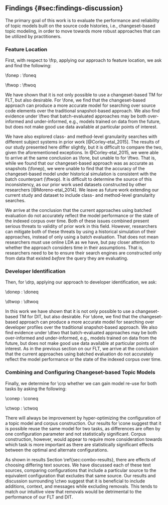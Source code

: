## Findings {#sec:findings-discussion}

The primary goal of this work is to evaluate the performance and reliability of
topic models built on the source code histories, i.e., changeset-based topic
modeling, in order to move towards more robust approaches that can be utilized
by practitioners.

### Feature Location

First, with respect to \frp, applying our approach to feature location, we ask
and find the following:

\fonep
:   \foneq

<!--
    Changeset-based FLTs are as accurate as snapshot-based FLTs.
-->

\ftwop
:   \ftwoq

<!--
    Historical simulation reveals that the accuracy of the changeset-based FLT
    is inconsistent as a project evolves, and is actually lower than indicated by
    batch evaluation.
-->

We have shown that it is not only possible to use a changeset-based TM for FLT,
but also desirable.  For \fone, we find that the changeset-based approach can
produce a more accurate model for searching over source code elements over the
traditional snapshot-based approach.  We also find evidence under \ftwo that
batch-evaluated approaches may be both over-informed and under-informed, e.g.,
models trained on data from the future, but does not make good use data
available at particular points of interest.

We have also explored class- and method-level granularity searches with
different subject systems in prior work [@Corley-etal_2015].  The results of
our study presented here differ slightly, but it is difficult to compare the
two, given the aforementioned exceptions.  In @Corley-etal_2015, we were able
to arrive at the same conclusion as \fone, but unable to for \ftwo.  That is,
while we found that our changeset-based approach was as accurate as snapshots
(\fonep), we were unable to find that the accuracy of the changeset-based model
under historical simulation is consistent with the batch counterpart (\ftwop).
It is difficult to determine the source of this inconsistency, as our prior
work used datasets constructed by other researchers [@Moreno-etal_2014].  We
leave as future work extending our current study and dataset to include class-
and method-level granularity searches.

We arrive at the conclusion that the current approaches using batched
evaluation do not accurately reflect the model performance or the state of the
indexed corpus over time.  Both of these issues combined present serious
threats to validity of prior work in this field.  However, researchers can
mitigate both of these threats by using a historical simulation of their
approaches, instead of only using a batch evaluation.  That does not mean
researchers must use online LDA as we have, but pay closer attention to whether
the approach considers time in their assumptions.  That is, researchers need to
be to ensure their search engines are constructed only from data that existed
*before* the query they are evaluating.

### Developer Identification

Then, for \drp, applying our approach to developer identification, we ask:

\donep
:   \doneq

<!--
    Changeset-based FLTs are as accurate as snapshot-based DITs.
-->

\dtwop
:   \dtwoq

<!--
    Historical simulation reveals that the accuracy of the changeset-based DIT
    is inconsistent as a project evolves, and is actually lower than indicated by
    batch evaluation.
-->

In this work we have shown that it is not only possible to use a
changeset-based TM for DIT, but also desirable.  For \done, we find that the
changeset-based approach can produce a more accurate model for searching over
developer profiles over the traditional snapshot-based approach.  We also find
evidence under \dtwo that batch-evaluated approaches may be both over-informed
and under-informed, e.g., models trained on data from the future, but does not
make good use data available at particular points of interest.  As in the
previous section on our FLT, we arrive at the conclusion that the current
approaches using batched evaluation do not accurately reflect the model
performance or the state of the indexed corpus over time.

### Combining and Configuring Changeset-based Topic Models

Finally, we determine for \crp whether we can gain model re-use for both tasks
by asking the following:

\conep
:   \coneq

<!--
    The same topic model can be used in more than one context, though more
    optimal configurations may exist on a per-context basis.
-->

\ctwop
:   \ctwoq

<!--
    There are significant differences when choosing from the possible elements
    of a changeset for corpus construction.
-->

There will always be improvement by hyper-optimizing the configuration of a
topic model and corpus construction.  Our results for \cone suggest that it is
possible reuse the same model for two tasks, as differences are often by one
configuration parameter and not statistically significant. Corpus construction,
however, would appear to require more consideration towards which task is more
important as there are statistically significant effects between the optimal
and alternate configurations.

As shown in results Section \ref{sec:combo-results}, there are effects of
choosing differing text sources.  We have discussed each of these text sources,
comparing configurations that include a particular source to the equivalent
configuration that excludes that same source.  Our results and discussion
surrounding \ctwo suggest that it is beneficial to include additions, context,
and messages while excluding removals.  This tends to match our intuitive view
that removals would be detrimental to the performance of our FLT and DIT.

<!--
Corpus:

1. There is a need to choose inputs during corpus construction.
2. Removals seem to usually degrade results, although not dramatically
3. Additions generally improve the results, likely because it was the code
   written that resolved the issue.  Message is the same.
4. Context inclusion seems less impactful, but is generally positive.
-->
